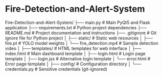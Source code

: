 # Fire-Detection-and-Alert-System
Fire-Detection-and-Alert-System/
├── main.py                # Main PyQt5 and Flask application
├── requirements.txt       # Python project dependencies
├── README.md              # Project documentation and instructions
├── .gitignore             # Git ignore file for Python project
│
├── static/                # Static web resources
│   ├── fire.pt            # YOLO model weights
│   └── fire_detection.mp4 # Sample detection video
│
├── templates/             # HTML templates for web interface
│   ├── index.html         # Main dashboard template
│   ├── login.html         # Login page template
│   ├── login.jsx          # Alternative login template
│   └── error.html         # Error page template
│
├── config/                # Configuration directory
│   └── credentials.py     # Sensitive credentials (git-ignored)
